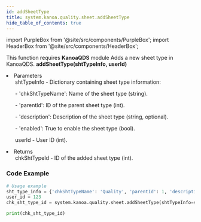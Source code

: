 ```yaml
---
id: addSheetType
title: system.kanoa.quality.sheet.addSheetType
hide_table_of_contents: true
---
```


import PurpleBox from '@site/src/components/PurpleBox';
import HeaderBox from '@site/src/components/HeaderBox';

<PurpleBox>This function requires <b>KanoaQDS</b> module</PurpleBox>
<HeaderBox header="Description">Adds a new sheet type in KanoaQDS.</HeaderBox>
<HeaderBox header="Syntax">
    <b>addSheetType(shtTypeInfo, userId)</b>
    <li> Parameters <br />
        <ul>shtTypeInfo - Dictionary containing sheet type information:</ul>
        <ul>  - 'chkShtTypeName': Name of the sheet type (string).</ul>
        <ul>  - 'parentId': ID of the parent sheet type (int).</ul>
        <ul>  - 'description': Description of the sheet type (string, optional).</ul>
        <ul>  - 'enabled': True to enable the sheet type (bool).</ul>
        <ul>userId - User ID (int).</ul>
    </li>
    <li> Returns <br />
        <ul>chkShtTypeId - ID of the added sheet type (int).</ul>
    </li>
</HeaderBox>

### Code Example
```python
# Usage example
sht_type_info = {'chkShtTypeName': 'Quality', 'parentId': 1, 'description': None, 'enabled': True}
user_id = 123
chk_sht_type_id = system.kanoa.quality.sheet.addSheetType(shtTypeInfo=sht_type_info, userId=user_id)

print(chk_sht_type_id)
